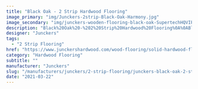 ```yaml
---
title: "Black Oak - 2 Strip Hardwood Flooring"
image_primary: "img/Junckers-2strip-Black-Oak-Harmony.jpg"
image_secondary: "img/junckers-wooden-flooring-black-oak-SupertechHQVIPLounge3.jpg"
description: "Black%20Oak%20-%202%20Strip%20Hardwood%20Flooring%0A%0ABlack%20Oak%20is%20from%20ancient%20times%20known%20as%20one%20of%20nature%27s%20own%20products%20made%20of%20oak%20stored%20submerged%20in%20a%20bog%20for%20centuries.%0A%0ANatural%20processes%20cause%20the%20oak%20almost%20to%20become%20black%20and%20this%20characteristic%20colour%20gives%20the%20wood%20a%20very%20authentic%20expression.%20Through%20a%20unique%20colouring%20technique%20Junckers%20has%20recreated%20this%20look%20and%20together%20with%20the%20excellent%20strength%20properties%20of%20the%20oak%20a%20very%20exclusive%20product%20for%20floors%20is%20achieved.%20%A0%0A%0AThis%20floor%20is%20also%20available%20as%20ships%20decking.%20The%20black%20neoprene%20strip%20placed%20between%20the%20boards%20adds%20a%20maritime%20look%20to%20the%20floor.%A0%0A%0AGET%20FREE%20SAMPLE%20OR%20QUOTE"
designer: "Junckers"
tags: 
  - "2 Strip Flooring"
href: "https://www.junckershardwood.com/wood-flooring/solid-hardwood-flooring/2-strip-wooden-flooring/product-page/black-oak-2-strip-hardwood-flooring"
category: "Hardwood Flooring"
subtitle: ""
manufacturer: "Junckers"
slug: "/manufacturers/junckers/2-strip-flooring/junckers-black-oak-2-strip-hardwood-flooring"
date: "2021-03-22"
---
```

